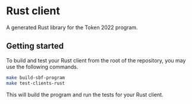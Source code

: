 # Rust client

A generated Rust library for the Token 2022 program.

## Getting started

To build and test your Rust client from the root of the repository, you may use
the following commands.

```sh
make build-sbf-program
make test-clients-rust
```

This will build the program and run the tests for your Rust client.
